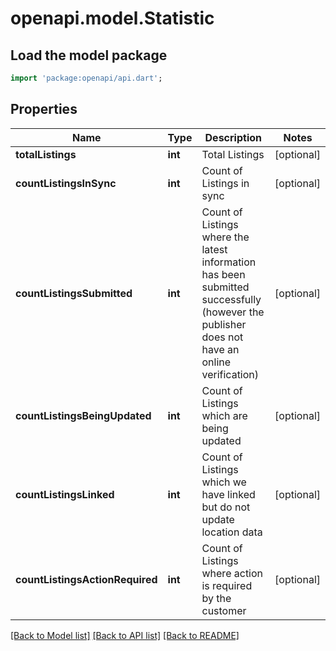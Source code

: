 # openapi.model.Statistic

## Load the model package
```dart
import 'package:openapi/api.dart';
```

## Properties
Name | Type | Description | Notes
------------ | ------------- | ------------- | -------------
**totalListings** | **int** | Total Listings | [optional] 
**countListingsInSync** | **int** | Count of Listings in sync | [optional] 
**countListingsSubmitted** | **int** | Count of Listings where the latest information has been submitted successfully (however the publisher does not have an online verification) | [optional] 
**countListingsBeingUpdated** | **int** | Count of Listings which are being updated | [optional] 
**countListingsLinked** | **int** | Count of Listings which we have linked but do not update location data | [optional] 
**countListingsActionRequired** | **int** | Count of Listings where action is required by the customer | [optional] 

[[Back to Model list]](../README.md#documentation-for-models) [[Back to API list]](../README.md#documentation-for-api-endpoints) [[Back to README]](../README.md)


